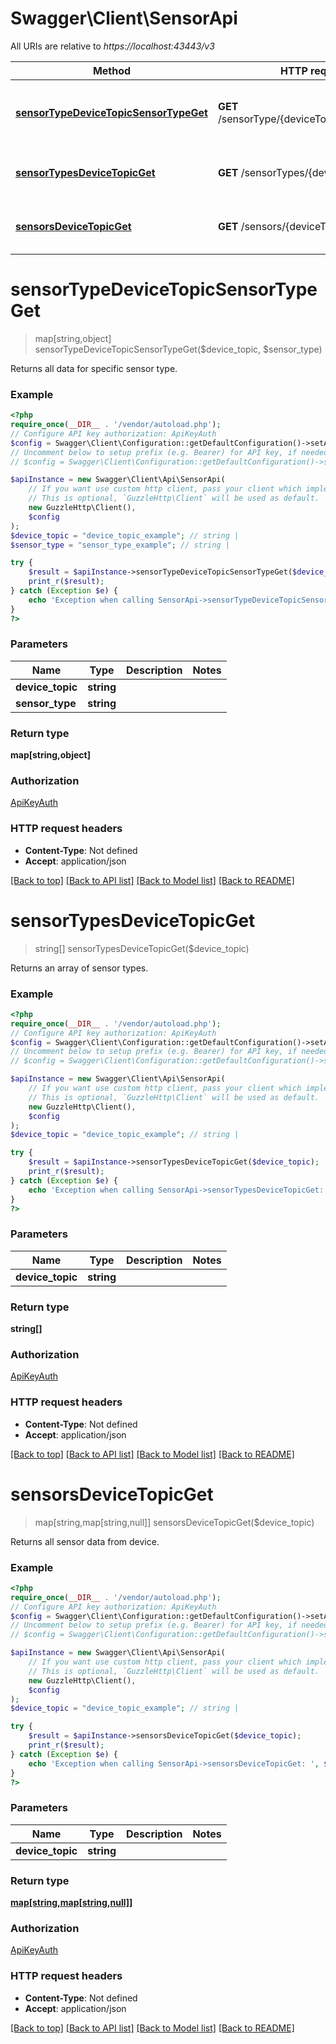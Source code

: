 # Swagger\Client\SensorApi

All URIs are relative to *https://localhost:43443/v3*

Method | HTTP request | Description
------------- | ------------- | -------------
[**sensorTypeDeviceTopicSensorTypeGet**](SensorApi.md#sensortypedevicetopicsensortypeget) | **GET** /sensorType/{deviceTopic}/{sensorType} | Returns all data for specific sensor type.
[**sensorTypesDeviceTopicGet**](SensorApi.md#sensortypesdevicetopicget) | **GET** /sensorTypes/{deviceTopic} | Returns an array of sensor types.
[**sensorsDeviceTopicGet**](SensorApi.md#sensorsdevicetopicget) | **GET** /sensors/{deviceTopic} | Returns all sensor data from device.

# **sensorTypeDeviceTopicSensorTypeGet**
> map[string,object] sensorTypeDeviceTopicSensorTypeGet($device_topic, $sensor_type)

Returns all data for specific sensor type.

### Example
```php
<?php
require_once(__DIR__ . '/vendor/autoload.php');
// Configure API key authorization: ApiKeyAuth
$config = Swagger\Client\Configuration::getDefaultConfiguration()->setApiKey('X-API-KEY', 'YOUR_API_KEY');
// Uncomment below to setup prefix (e.g. Bearer) for API key, if needed
// $config = Swagger\Client\Configuration::getDefaultConfiguration()->setApiKeyPrefix('X-API-KEY', 'Bearer');

$apiInstance = new Swagger\Client\Api\SensorApi(
    // If you want use custom http client, pass your client which implements `GuzzleHttp\ClientInterface`.
    // This is optional, `GuzzleHttp\Client` will be used as default.
    new GuzzleHttp\Client(),
    $config
);
$device_topic = "device_topic_example"; // string | 
$sensor_type = "sensor_type_example"; // string | 

try {
    $result = $apiInstance->sensorTypeDeviceTopicSensorTypeGet($device_topic, $sensor_type);
    print_r($result);
} catch (Exception $e) {
    echo 'Exception when calling SensorApi->sensorTypeDeviceTopicSensorTypeGet: ', $e->getMessage(), PHP_EOL;
}
?>
```

### Parameters

Name | Type | Description  | Notes
------------- | ------------- | ------------- | -------------
 **device_topic** | **string**|  |
 **sensor_type** | **string**|  |

### Return type

**map[string,object]**

### Authorization

[ApiKeyAuth](../../README.md#ApiKeyAuth)

### HTTP request headers

 - **Content-Type**: Not defined
 - **Accept**: application/json

[[Back to top]](#) [[Back to API list]](../../README.md#documentation-for-api-endpoints) [[Back to Model list]](../../README.md#documentation-for-models) [[Back to README]](../../README.md)

# **sensorTypesDeviceTopicGet**
> string[] sensorTypesDeviceTopicGet($device_topic)

Returns an array of sensor types.

### Example
```php
<?php
require_once(__DIR__ . '/vendor/autoload.php');
// Configure API key authorization: ApiKeyAuth
$config = Swagger\Client\Configuration::getDefaultConfiguration()->setApiKey('X-API-KEY', 'YOUR_API_KEY');
// Uncomment below to setup prefix (e.g. Bearer) for API key, if needed
// $config = Swagger\Client\Configuration::getDefaultConfiguration()->setApiKeyPrefix('X-API-KEY', 'Bearer');

$apiInstance = new Swagger\Client\Api\SensorApi(
    // If you want use custom http client, pass your client which implements `GuzzleHttp\ClientInterface`.
    // This is optional, `GuzzleHttp\Client` will be used as default.
    new GuzzleHttp\Client(),
    $config
);
$device_topic = "device_topic_example"; // string | 

try {
    $result = $apiInstance->sensorTypesDeviceTopicGet($device_topic);
    print_r($result);
} catch (Exception $e) {
    echo 'Exception when calling SensorApi->sensorTypesDeviceTopicGet: ', $e->getMessage(), PHP_EOL;
}
?>
```

### Parameters

Name | Type | Description  | Notes
------------- | ------------- | ------------- | -------------
 **device_topic** | **string**|  |

### Return type

**string[]**

### Authorization

[ApiKeyAuth](../../README.md#ApiKeyAuth)

### HTTP request headers

 - **Content-Type**: Not defined
 - **Accept**: application/json

[[Back to top]](#) [[Back to API list]](../../README.md#documentation-for-api-endpoints) [[Back to Model list]](../../README.md#documentation-for-models) [[Back to README]](../../README.md)

# **sensorsDeviceTopicGet**
> map[string,map[string,null]] sensorsDeviceTopicGet($device_topic)

Returns all sensor data from device.

### Example
```php
<?php
require_once(__DIR__ . '/vendor/autoload.php');
// Configure API key authorization: ApiKeyAuth
$config = Swagger\Client\Configuration::getDefaultConfiguration()->setApiKey('X-API-KEY', 'YOUR_API_KEY');
// Uncomment below to setup prefix (e.g. Bearer) for API key, if needed
// $config = Swagger\Client\Configuration::getDefaultConfiguration()->setApiKeyPrefix('X-API-KEY', 'Bearer');

$apiInstance = new Swagger\Client\Api\SensorApi(
    // If you want use custom http client, pass your client which implements `GuzzleHttp\ClientInterface`.
    // This is optional, `GuzzleHttp\Client` will be used as default.
    new GuzzleHttp\Client(),
    $config
);
$device_topic = "device_topic_example"; // string | 

try {
    $result = $apiInstance->sensorsDeviceTopicGet($device_topic);
    print_r($result);
} catch (Exception $e) {
    echo 'Exception when calling SensorApi->sensorsDeviceTopicGet: ', $e->getMessage(), PHP_EOL;
}
?>
```

### Parameters

Name | Type | Description  | Notes
------------- | ------------- | ------------- | -------------
 **device_topic** | **string**|  |

### Return type

[**map[string,map[string,null]]**](../Model/map.md)

### Authorization

[ApiKeyAuth](../../README.md#ApiKeyAuth)

### HTTP request headers

 - **Content-Type**: Not defined
 - **Accept**: application/json

[[Back to top]](#) [[Back to API list]](../../README.md#documentation-for-api-endpoints) [[Back to Model list]](../../README.md#documentation-for-models) [[Back to README]](../../README.md)

